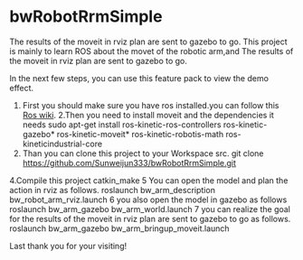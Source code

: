 # bwRobotRrmSimple
The results of the moveit in rviz plan are sent to gazebo to go.
This project is mainly to learn ROS about the movet of the robotic arm,and The results of the moveit in rviz plan are sent to gazebo to go.

In the next few steps, you can use this feature pack to view the demo effect.
1. First you should make sure you have ros installed.you can follow this [Ros wiki](http://wiki.ros.org/kinetic/Installation/Ubuntu).
2.Then you need to install moveit and the dependencies it needs
 sudo apt-get install ros-kinetic-ros-controllers ros-kinetic-gazebo* ros-kinetic-moveit* ros-kinetic-robotis-math ros-kineticindustrial-core
3. Than you can clone this project to your Workspace src.
 git clone https://github.com/Sunweijun333/bwRobotRrmSimple.git

4.Compile this project
 catkin_make
5 You can open the model and plan the action in rviz as follows.
 roslaunch bw_arm_description bw_robot_arm_rviz.launch
6 you also open the model in gazebo as follows
 roslaunch bw_arm_gazebo bw_arm_world.launch
7 you can realize the goal for the results of the moveit in rviz plan are sent to gazebo to go as follows.
 roslaunch bw_arm_gazebo bw_arm_bringup_moveit.launch
 
 Last thank you for your visiting!
